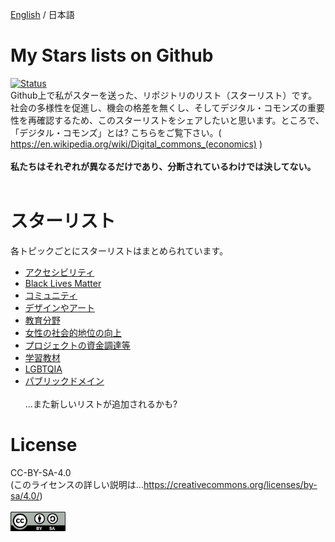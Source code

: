 <a href="https://github.com/4ioskd/my-Stars-lists/blob/main/README.md" rel="noopener noreferrer">English</a> / 日本語
# My Stars lists on Github
[![Status](https://img.shields.io/badge/status-active-success.svg)]()<br>
Github上で私がスターを送った、リポジトリのリスト（スターリスト）です。社会の多様性を促進し、機会の格差を無くし、そしてデジタル・コモンズの重要性を再確認するため、このスターリストをシェアしたいと思います。ところで、「デジタル・コモンズ」とは? こちらをご覧下さい。( https://en.wikipedia.org/wiki/Digital_commons_(economics) )<br><br>
<b>私たちはそれぞれが異なるだけであり、分断されているわけでは決してない。</b><br><br>

# スターリスト
各トピックごとにスターリストはまとめられています。<br>
- <a href="https://github.com/stars/4ioskd/lists/accessibility" rel="noopener noreferrer">アクセシビリティ</a><br>
- <a href="https://github.com/stars/4ioskd/lists/black-lives-matter" rel="noopener noreferrer">Black Lives Matter</a><br>
- <a href="https://github.com/stars/4ioskd/lists/community" rel="noopener noreferrer">コミュニティ</a><br>
- <a href="https://github.com/stars/4ioskd/lists/design-art" rel="noopener noreferrer">デザインやアート</a><br>
- <a href="https://github.com/stars/4ioskd/lists/education" rel="noopener noreferrer">教育分野</a><br>
- <a href="https://github.com/stars/4ioskd/lists/empowering-women" rel="noopener noreferrer">女性の社会的地位の向上</a><br>
- <a href="https://github.com/stars/4ioskd/lists/funding-job" rel="noopener noreferrer">プロジェクトの資金調達等</a><br>
- <a href="https://github.com/stars/4ioskd/lists/learning-material" rel="noopener noreferrer">学習教材</a><br>
- <a href="https://github.com/stars/4ioskd/lists/lgbtqia" rel="noopener noreferrer">LGBTQIA</a><br>
- <a href="https://github.com/stars/4ioskd/lists/public-domain" rel="noopener noreferrer">パブリックドメイン</a><br><br>
...また新しいリストが追加されるかも?

# License
CC-BY-SA-4.0<br>
(このライセンスの詳しい説明は...https://creativecommons.org/licenses/by-sa/4.0/)<br><br>
<img src="CC-BY-SA_icon.svg.png" width="88" height="31" alt="CC-BY-SA-4.0"></a>
